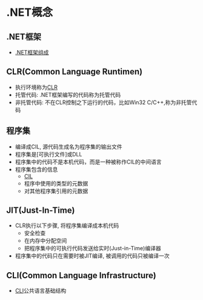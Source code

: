 # .NET概念

## .NET框架

- [.NET框架组成](dotNET_frame.md)

## CLR(Common Language Runtimen)

- 执行环境称为[CLR](dotNET_CLR.md)
- 托管代码: .NET框架编写的代码称为托管代码
- 非托管代码: 不在CLR控制之下运行的代码，比如Win32 C/C++,称为非托管代码

## 程序集

- 编译成CIL, 源代码生成名为程序集的输出文件
- 程序集是[可执行文件]或DLL
- 程序集中的代码不是本机代码，而是一种被称作CIL的中间语言
- 程序集包含的信息
  - [CIL](dotNET_CIL.md)
  - 程序中使用的类型的元数据
  - 对其他程序集引用的元数据

## JIT(Just-In-Time)

- CLR执行以下步骤, 将程序集编译成本机代码
  - 安全检查
  - 在内存中分配空间 
  - 把程序集中的可执行代码发送给实时(Just-in-Time)编译器
- 程序集中的代码只在需要时被JIT编译, 被调用的代码只被编译一次

## CLI(Common Language Infrastructure)

- [CLI](dotNET_CLI.md)公共语言基础结构
